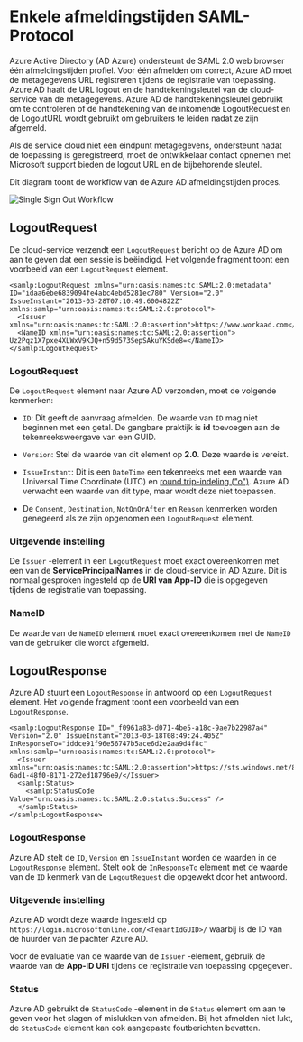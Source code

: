 <properties
    pageTitle="Azure Single Sign Out SAML Protocol | Microsoft Azure"
    description="Dit artikel beschrijft de Single Sign-Out SAML-Protocol in Azure Active Directory"
    services="active-directory"
    documentationCenter=".net"
    authors="priyamohanram"
    manager="mbaldwin"
    editor=""/>

<tags
    ms.service="active-directory"
    ms.workload="identity"
    ms.tgt_pltfrm="na"
    ms.devlang="na"
    ms.topic="article"
    ms.date="10/03/2016"
    ms.author="priyamo"/>


# <a name="single-sign-out-saml-protocol"></a>Enkele afmeldingstijden SAML-Protocol

Azure Active Directory (AD Azure) ondersteunt de SAML 2.0 web browser één afmeldingstijden profiel. Voor één afmelden om correct, Azure AD moet de metagegevens URL registreren tijdens de registratie van toepassing. Azure AD haalt de URL logout en de handtekeningsleutel van de cloud-service van de metagegevens. Azure AD de handtekeningsleutel gebruikt om te controleren of de handtekening van de inkomende LogoutRequest en de LogoutURL wordt gebruikt om gebruikers te leiden nadat ze zijn afgemeld.

Als de service cloud niet een eindpunt metagegevens, ondersteunt nadat de toepassing is geregistreerd, moet de ontwikkelaar contact opnemen met Microsoft support bieden de logout URL en de bijbehorende sleutel.

Dit diagram toont de workflow van de Azure AD afmeldingstijden proces.

![Single Sign Out Workflow](media/active-directory-single-sign-out-protocol-reference/active-directory-saml-single-sign-out-workflow.png)

## <a name="logoutrequest"></a>LogoutRequest

De cloud-service verzendt een `LogoutRequest` bericht op de Azure AD om aan te geven dat een sessie is beëindigd. Het volgende fragment toont een voorbeeld van een `LogoutRequest` element.

```
<samlp:LogoutRequest xmlns="urn:oasis:names:tc:SAML:2.0:metadata" ID="idaa6ebe6839094fe4abc4ebd5281ec780" Version="2.0" IssueInstant="2013-03-28T07:10:49.6004822Z" xmlns:samlp="urn:oasis:names:tc:SAML:2.0:protocol">
  <Issuer xmlns="urn:oasis:names:tc:SAML:2.0:assertion">https://www.workaad.com</Issuer>
  <NameID xmlns="urn:oasis:names:tc:SAML:2.0:assertion"> Uz2Pqz1X7pxe4XLWxV9KJQ+n59d573SepSAkuYKSde8=</NameID>
</samlp:LogoutRequest>
```

### <a name="logoutrequest"></a>LogoutRequest

De `LogoutRequest` element naar Azure AD verzonden, moet de volgende kenmerken:

- `ID`: Dit geeft de aanvraag afmelden. De waarde van `ID` mag niet beginnen met een getal. De gangbare praktijk is **id** toevoegen aan de tekenreeksweergave van een GUID.

- `Version`: Stel de waarde van dit element op **2.0**. Deze waarde is vereist.

- `IssueInstant`: Dit is een `DateTime` een tekenreeks met een waarde van Universal Time Coordinate (UTC) en [round trip-indeling ("o")](https://msdn.microsoft.com/library/az4se3k1.aspx). Azure AD verwacht een waarde van dit type, maar wordt deze niet toepassen.

- De `Consent`, `Destination`, `NotOnOrAfter` en `Reason` kenmerken worden genegeerd als ze zijn opgenomen een `LogoutRequest` element.

### <a name="issuer"></a>Uitgevende instelling

De `Issuer` -element in een `LogoutRequest` moet exact overeenkomen met een van de **ServicePrincipalNames** in de cloud-service in AD Azure. Dit is normaal gesproken ingesteld op de **URI van App-ID** die is opgegeven tijdens de registratie van toepassing.

### <a name="nameid"></a>NameID

De waarde van de `NameID` element moet exact overeenkomen met de `NameID` van de gebruiker die wordt afgemeld.
## <a name="logoutresponse"></a>LogoutResponse

Azure AD stuurt een `LogoutResponse` in antwoord op een `LogoutRequest` element. Het volgende fragment toont een voorbeeld van een `LogoutResponse`.

```
<samlp:LogoutResponse ID="_f0961a83-d071-4be5-a18c-9ae7b22987a4" Version="2.0" IssueInstant="2013-03-18T08:49:24.405Z" InResponseTo="iddce91f96e56747b5ace6d2e2aa9d4f8c" xmlns:samlp="urn:oasis:names:tc:SAML:2.0:protocol">
  <Issuer xmlns="urn:oasis:names:tc:SAML:2.0:assertion">https://sts.windows.net/82869000-6ad1-48f0-8171-272ed18796e9/</Issuer>
  <samlp:Status>
    <samlp:StatusCode Value="urn:oasis:names:tc:SAML:2.0:status:Success" />
  </samlp:Status>
</samlp:LogoutResponse>
```

### <a name="logoutresponse"></a>LogoutResponse

Azure AD stelt de `ID`, `Version` en `IssueInstant` worden de waarden in de `LogoutResponse` element. Stelt ook de `InResponseTo` element met de waarde van de `ID` kenmerk van de `LogoutRequest` die opgewekt door het antwoord.

### <a name="issuer"></a>Uitgevende instelling

Azure AD wordt deze waarde ingesteld op `https://login.microsoftonline.com/<TenantIdGUID>/` waarbij <TenantIdGUID> is de ID van de huurder van de pachter Azure AD.

Voor de evaluatie van de waarde van de `Issuer` -element, gebruik de waarde van de **App-ID URI** tijdens de registratie van toepassing opgegeven.

### <a name="status"></a>Status

Azure AD gebruikt de `StatusCode` -element in de `Status` element om aan te geven voor het slagen of mislukken van afmelden. Bij het afmelden niet lukt, de `StatusCode` element kan ook aangepaste foutberichten bevatten.
